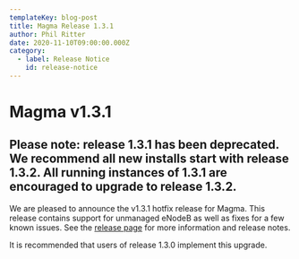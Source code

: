 ```yaml
---
templateKey: blog-post
title: Magma Release 1.3.1
author: Phil Ritter
date: 2020-11-10T09:00:00.000Z
category:
  - label: Release Notice
    id: release-notice
---
```

# Magma v1.3.1

## Please note: release 1.3.1 has been deprecated.  We recommend all new installs start with release 1.3.2.  All running instances of 1.3.1 are encouraged to upgrade to release 1.3.2.

We are pleased to announce the v1.3.1 hotfix release for Magma.  This release contains support for unmanaged eNodeB as well as fixes for a few known issues. See the [release page](https://github.com/magma/magma/releases/tag/v1.3.1) for more information and release notes.

It is recommended that users of release 1.3.0 implement this upgrade.
